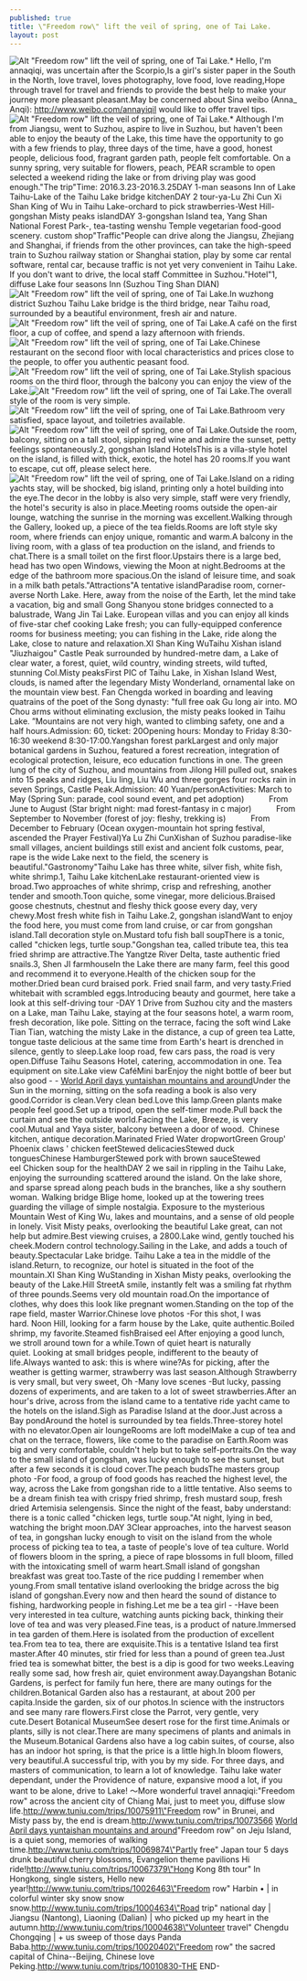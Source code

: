 ```yaml
---
published: true
title: \"Freedom row\" lift the veil of spring, one of Tai Lake.
layout: post
---
```

![Alt \"Freedom row\" lift the veil of spring, one of Tai Lake.](https://c2.staticflickr.com/2/1699/25931991810_a6ee65b27a_b.jpg)* Hello, I\'m annaqiqi, was uncertain after the Scorpio,Is a girl\'s sister paper in the South in the North, love travel, loves photography, love food, love reading,Hope through travel for travel and friends to provide the best help to make your journey more pleasant pleasant.May be concerned about Sina weibo (Anna_ Anqi): http://www.weibo.com/annayiqiI would like to offer travel tips.![Alt \"Freedom row\" lift the veil of spring, one of Tai Lake.](https://c2.staticflickr.com/2/1672/26112410772_fa6204b580_z.jpg)* Although I\'m from Jiangsu, went to Suzhou, aspire to live in Suzhou, but haven\'t been able to enjoy the beauty of the Lake, this time have the opportunity to go with a few friends to play, three days of the time, have a good, honest people, delicious food, fragrant garden path, people felt comfortable. On a sunny spring, very suitable for flowers, peach, PEAR scramble to open selected a weekend riding the lake or from driving play was good enough.\"The trip\"Time: 2016.3.23-2016.3.25DAY 1-man seasons Inn of Lake Taihu-Lake of the Taihu Lake bridge kitchenDAY 2 tour-ya-Lu Zhi Cun Xi Shan King of Wu in Taihu Lake-orchard to pick strawberries-West Hill-gongshan Misty peaks islandDAY 3-gongshan Island tea, Yang Shan National Forest Park-, tea-tasting wenshu Temple vegetarian food-good scenery. custom shop\"Traffic\"People can drive along the Jiangsu, Zhejiang and Shanghai, if friends from the other provinces, can take the high-speed train to Suzhou railway station or Shanghai station, play by some car rental software, rental car, because traffic is not yet very convenient in Taihu Lake. If you don\'t want to drive, the local staff Committee in Suzhou.\"Hotel\"1, diffuse Lake four seasons Inn (Suzhou Ting Shan DIAN)![Alt \"Freedom row\" lift the veil of spring, one of Tai Lake.](https://c2.staticflickr.com/2/1455/26204881985_e19406b89e_z.jpg)In wuzhong district Suzhou Taihu Lake bridge is the third bridge, near Taihu road, surrounded by a beautiful environment, fresh air and nature.![Alt \"Freedom row\" lift the veil of spring, one of Tai Lake.](https://c2.staticflickr.com/2/1640/25602225463_5c58d031e0_z.jpg)A café on the first floor, a cup of coffee, and spend a lazy afternoon with friends.![Alt \"Freedom row\" lift the veil of spring, one of Tai Lake.](https://c2.staticflickr.com/2/1655/26138581831_c265d8ff7a_z.jpg)Chinese restaurant on the second floor with local characteristics and prices close to the people, to offer you authentic peasant food.![Alt \"Freedom row\" lift the veil of spring, one of Tai Lake.](https://c2.staticflickr.com/2/1709/26138589531_ab080ebc1b_z.jpg)Stylish spacious rooms on the third floor, through the balcony you can enjoy the view of the Lake.![Alt \"Freedom row\" lift the veil of spring, one of Tai Lake.](https://c2.staticflickr.com/2/1627/26112441012_fbe11338af_z.jpg)The overall style of the room is very simple.![Alt \"Freedom row\" lift the veil of spring, one of Tai Lake.](https://c2.staticflickr.com/2/1622/25600147774_5742c5ed90_z.jpg)Bathroom very satisfied, space layout, and toiletries available.![Alt \"Freedom row\" lift the veil of spring, one of Tai Lake.](https://c2.staticflickr.com/2/1715/25600153244_a72c31c0de_z.jpg)Outside the room, balcony, sitting on a tall stool, sipping red wine and admire the sunset, petty feelings spontaneously.2, gongshan Island HotelsThis is a villa-style hotel on the island, is filled with thick, exotic, the hotel has 20 rooms.If you want to escape, cut off, please select here.![Alt \"Freedom row\" lift the veil of spring, one of Tai Lake.](https://c2.staticflickr.com/2/1488/25932044500_ae379fdaa7_z.jpg)Island on a riding yachts stay, will be shocked, big island, printing only a hotel building into the eye.The decor in the lobby is also very simple, staff were very friendly, the hotel\'s security is also in place.Meeting rooms outside the open-air lounge, watching the sunrise in the morning was excellent.Walking through the Gallery, looked up, a piece of the tea fields.Rooms are loft style sky room, where friends can enjoy unique, romantic and warm.A balcony in the living room, with a glass of tea production on the island, and friends to chat.There is a small toilet on the first floor.Upstairs there is a large bed, head has two open Windows, viewing the Moon at night.Bedrooms at the edge of the bathroom more spacious.On the island of leisure time, and soak in a milk bath petals.\"Attractions\"A tentative islandParadise room, corner-averse North Lake. Here, away from the noise of the Earth, let the mind take a vacation, big and small Gong Shanyou stone bridges connected to a balustrade, Wang Jin Tai Lake. European villas and you can enjoy all kinds of five-star chef cooking Lake fresh; you can fully-equipped conference rooms for business meeting; you can fishing in the Lake, ride along the Lake, close to nature and relaxation.XI Shan King WuTaihu Xishan island \"Jiuzhaigou\" Castle Peak surrounded by hundred-metre dam, a Lake of clear water, a forest, quiet, wild country, winding streets, wild tufted, stunning Col.Misty peaksFirst PIC of Taihu Lake, in Xishan Island West, clouds, is named after the legendary Misty Wonderland, ornamental lake on the mountain view best. Fan Chengda worked in boarding and leaving quatrains of the poet of the Song dynasty: \"full free oak Gu long air into. MO Chou arms without eliminating exclusion, the misty peaks looked in Taihu Lake. ”Mountains are not very high, wanted to climbing safety, one and a half hours.Admission: 60, ticket: 20Opening hours: Monday to Friday 8:30-16:30 weekend 8:30-17:00.Yangshan forest parkLargest and only major botanical gardens in Suzhou, featured a forest recreation, integration of ecological protection, leisure, eco education functions in one. The green lung of the city of Suzhou, and mountains from Jilong Hill pulled out, snakes into 15 peaks and ridges, Liu ling, Liu Wu and three gorges four rocks rain in seven Springs, Castle Peak.Admission: 40 Yuan/personActivities: March to May (Spring Sun: parade, cool sound event, and pet adoption)           From June to August (Star bright night: mad forest-fantasy in c major)           From September to November (forest of joy: fleshy, trekking is)           From December to February (Ocean oxygen-mountain hot spring festival, ascended the Prayer Festival)Ya Lu Zhi CunXishan of Suzhou paradise-like small villages, ancient buildings still exist and ancient folk customs, pear, rape is the wide Lake next to the field, the scenery is beautiful.\"Gastronomy\"Taihu Lake has three white, silver fish, white fish, white shrimp.1, Taihu Lake kitchenLake restaurant-oriented view is broad.Two approaches of white shrimp, crisp and refreshing, another tender and smooth.Toon quiche, some vinegar, more delicious.Braised goose chestnuts, chestnut and fleshy thick goose every day, very chewy.Most fresh white fish in Taihu Lake.2, gongshan islandWant to enjoy the food here, you must come from land cruise, or car from gongshan island.Tall decoration style on.Mustard tofu fish ball soupThere is a tonic, called \"chicken legs, turtle soup.\"Gongshan tea, called tribute tea, this tea fried shrimp are attractive.The Yangtze River Delta, taste authentic fried snails.3, Shen JI farmhouseIn the Lake there are many farm, feel this good and recommend it to everyone.Health of the chicken soup for the mother.Dried bean curd braised pork. Fried snail farm, and very tasty.Fried whitebait with scrambled eggs.Introducing beauty and gourmet, here take a look at this self-driving tour -DAY 1 Drive from Suzhou city and the masters on a Lake, man Taihu Lake, staying at the four seasons hotel, a warm room, fresh decoration, like pole. Sitting on the terrace, facing the soft wind Lake Tian Tian, watching the misty Lake in the distance, a cup of green tea Latte, tongue taste delicious at the same time from Earth\'s heart is drenched in silence, gently to sleep.Lake loop road, few cars pass, the road is very open.Diffuse Taihu Seasons Hotel, catering, accommodation in one. Tea equipment on site.Lake view CaféMini barEnjoy the night bottle of beer but also good - - [World April days yuntaishan mountains and around](http://www.rattire.com/2016/01/16/world-april-days-yuntaishan-mountains-and-around/)Under the Sun in the morning, sitting on the sofa reading a book is also very good.Corridor is clean.Very clean bed.Love this lamp.Green plants make people feel good.Set up a tripod, open the self-timer mode.Pull back the curtain and see the outside world.Facing the Lake, Breeze, is very cool.Mutual and Yaya sister, balcony between a door of wood.  Chinese kitchen, antique decoration.Marinated Fried Water dropwortGreen Group\' Phoenix claws \' chicken feetStewed delicaciesStewed duck tonguesChinese HamburgerStewed pork with brown sauceStewed eel Chicken soup for the healthDAY 2 we sail in rippling in the Taihu Lake, enjoying the surrounding scattered around the island. On the lake shore, and sparse spread along peach buds in the branches, like a shy southern woman. Walking bridge Blige home, looked up at the towering trees guarding the village of simple nostalgia. Exposure to the mysterious Mountain West of King Wu, lakes and mountains, and a sense of old people in lonely. Visit Misty peaks, overlooking the beautiful Lake great, can not help but admire.Best viewing cruises, a 2800.Lake wind, gently touched his cheek.Modern control technology.Sailing in the Lake, and adds a touch of beauty.Spectacular Lake bridge. Taihu Lake a tea in the middle of the island.Return, to recognize, our hotel is situated in the foot of the mountain.XI Shan King WuStanding in Xishan Misty peaks, overlooking the beauty of the Lake.Hill StreetA smile, instantly felt was a smiling fat rhythm of three pounds.Seems very old mountain road.On the importance of clothes, why does this look like pregnant women.Standing on the top of the rape field, master Warrior.Chinese love photos -For this shot, I was hard. Noon Hill, looking for a farm house by the Lake, quite authentic.Boiled shrimp, my favorite.Steamed fishBraised eel After enjoying a good lunch, we stroll around town for a while.Town of quiet heart is naturally quiet. Looking at small bridges people, indifferent to the beauty of life.Always wanted to ask: this is where wine?As for picking, after the weather is getting warmer, strawberry was last season.Although Strawberry is very small, but very sweet, Oh -Many love scenes -But lucky, passing dozens of experiments, and are taken to a lot of sweet strawberries.After an hour\'s drive, across from the island came to a tentative ride yacht came to the hotels on the island.Sigh as Paradise Island at the door.Just across a Bay pondAround the hotel is surrounded by tea fields.Three-storey hotel with no elevator.Open air loungeRooms are loft modelMake a cup of tea and chat on the terrace, flowers, like come to the paradise on Earth.Room was big and very comfortable, couldn\'t help but to take self-portraits.On the way to the small island of gongshan, was lucky enough to see the sunset, but after a few seconds it is cloud cover.The peach budsThe masters group photo -For food, a group of food goods has reached the highest level, the way, across the Lake from gongshan ride to a little tentative. Also seems to be a dream finish tea with crispy fried shrimp, fresh mustard soup, fresh dried Artemisia selengensis. Since the night of the feast, baby understand: there is a tonic called \"chicken legs, turtle soup.\"At night, lying in bed, watching the bright moon.DAY 3Clear approaches, into the harvest season of tea, in gongshan lucky enough to visit on the island from the whole process of picking tea to tea, a taste of people\'s love of tea culture. World of flowers bloom in the spring, a piece of rape blossoms in full bloom, filled with the intoxicating smell of warm heart.Small island of gongshan breakfast was great too.Taste of the rice pudding I remember when young.From small tentative island overlooking the bridge across the big island of gongshan.Every now and then heard the sound of distance to fishing, hardworking people in fishing.Let me be a tea girl - -Have been very interested in tea culture, watching aunts picking back, thinking their love of tea and was very pleased.Fine teas, is a product of nature.Immersed in tea garden of them.Here is isolated from the production of excellent tea.From tea to tea, there are exquisite.This is a tentative Island tea first master.After 40 minutes, stir fried for less than a pound of green tea.Just fried tea is somewhat bitter, the best is a dip is good for two weeks.Leaving really some sad, how fresh air, quiet environment away.Dayangshan Botanic Gardens, is perfect for family fun here, there are many outings for the children.Botanical Garden also has a restaurant, at about 200 per capita.Inside the garden, six of our photos.In science with the instructors and see many rare flowers.First close the Parrot, very gentle, very cute.Desert Botanical MuseumSee desert rose for the first time.Animals or plants, silly is not clear.There are many specimens of plants and animals in the Museum.Botanical Gardens also have a log cabin suites, of course, also has an indoor hot spring, is that the price is a little high.In bloom flowers, very beautiful.A successful trip, with you by my side. For three days, and masters of communication, to learn a lot of knowledge. Taihu lake water dependant, under the Providence of nature, expansive mood a lot, if you want to be alone, drive to Lake! ～More wonderful travel annaqiqi:\"Freedom row\" across the ancient city of Chiang Mai, just to meet you, diffuse slow life.http://www.tuniu.com/trips/10075911\"Freedom row\" in Brunei, and Misty pass by, the end is dream.http://www.tuniu.com/trips/10073566 [World April days yuntaishan mountains and around](http://www.rattire.com/2016/01/16/world-april-days-yuntaishan-mountains-and-around/)\"Freedom row\" on Jeju Island, is a quiet song, memories of walking time.http://www.tuniu.com/trips/10069874\"Partly free\" Japan tour 5 days drunk beautiful cherry blossoms, Evangelion theme pavilions Hi ride!http://www.tuniu.com/trips/10067379\"Hong Kong 8th tour\" In Hongkong, single sisters, Hello new year!http://www.tuniu.com/trips/10026463\"Freedom row\" Harbin • | in colorful winter sky snow snow snow.http://www.tuniu.com/trips/10004634\"Road trip\" national day | Jiangsu (Nantong), Liaoning (Dalian) | who picked up my heart in the autumn.http://www.tuniu.com/trips/10004638\"Volunteer travel\" Chengdu Chongqing | + us sweep of those days Panda Baba.http://www.tuniu.com/trips/10020402\"Freedom row\" the sacred capital of China--Beijing, Chinese love Peking.http://www.tuniu.com/trips/10010830-THE END-